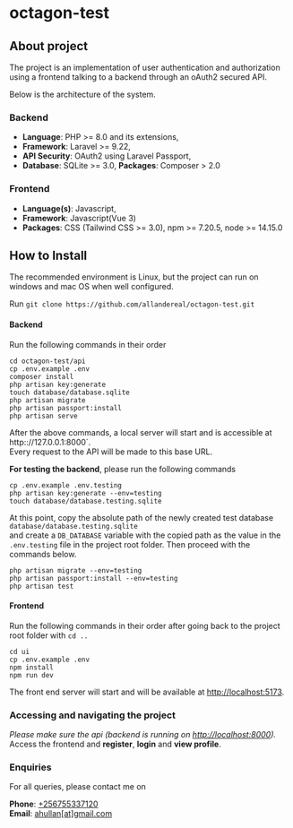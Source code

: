 # octagon-test

## About project
The project is an implementation of user authentication and 
authorization using a frontend talking to a backend through an oAuth2 secured API.

Below is the architecture of the system.

### Backend
- **Language**: PHP >= 8.0 and its extensions,
- **Framework**: Laravel >= 9.22,
- **API Security**: OAuth2 using Laravel Passport,
- **Database**: SQLite >= 3.0,
 **Packages**: Composer > 2.0

### Frontend
- **Language(s)**: Javascript,
- **Framework**: Javascript(Vue 3)
- **Packages**: CSS (Tailwind CSS >= 3.0), npm >= 7.20.5, node >= 14.15.0

## How to Install
The recommended environment is Linux, but the project can run on windows and mac OS when well configured.

Run `git clone https://github.com/allandereal/octagon-test.git`

#### Backend
Run the following commands in their order
```
cd octagon-test/api
cp .env.example .env
composer install
php artisan key:generate
touch database/database.sqlite
php artisan migrate
php artisan passport:install
php artisan serve
```
After the above commands, a local server will start and is accessible at http:://127.0.0.1:8000`.  
Every request to the API will be made to this base URL.

**For testing the backend**, please run the following commands

```
cp .env.example .env.testing
php artisan key:generate --env=testing
touch database/database.testing.sqlite
```
At this point,  copy the absolute path of the newly created test database `database/database.testing.sqlite`  
and create a `DB_DATABASE` variable with the copied path as the value in the `.env.testing` file in the project root folder.
Then proceed with the commands below.
```
php artisan migrate --env=testing
php artisan passport:install --env=testing
php artisan test
```

#### Frontend
Run the following commands in their order after going back to the project root folder with `cd ..`
```
cd ui
cp .env.example .env
npm install
npm run dev
```
The front end server will start and will be available at [http://localhost:5173](http://localhost:5173).

### Accessing and navigating the project
_Please make sure the api (backend is running on [http://localhost:8000](http://localhost:8000))._  
Access the frontend and **register**, **login** and **view profile**.

### Enquiries
For all queries, please contact me on  

**Phone**: [+256755337120](tel:+256755337120)  
**Email**: [ahullan[at]gmail.com](mailto:ahullan@gmail.com)
